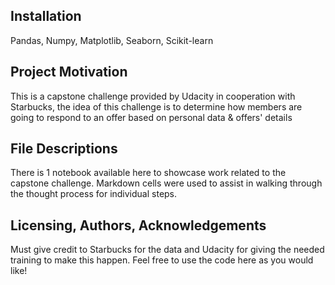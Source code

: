 ﻿## Installation

Pandas, Numpy, Matplotlib, Seaborn, Scikit-learn

## Project Motivation

This is a capstone challenge provided by Udacity in cooperation with Starbucks, the idea of this challenge is to determine how members are going to respond to an offer based on personal data & offers' details

## File Descriptions
There is 1 notebook available here to showcase work related to the capstone challenge. Markdown cells were used to assist in walking through the thought process for individual steps.

## Licensing, Authors, Acknowledgements
Must give credit to Starbucks for the data and Udacity for giving the needed training to make this happen. Feel free to use the code here as you would like!
